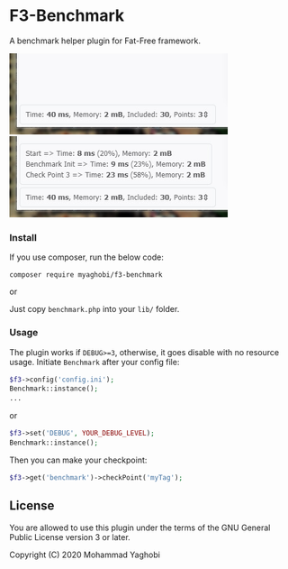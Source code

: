 # F3-Benchmark
 A benchmark helper plugin for Fat-Free framework.

![screenshot](screenshots/shot1.jpg?raw=true "F3 Benchmark Screentshot")
![screenshot-full](screenshots/shot2.jpg?raw=true "F3 Benchmark Screentshot Full")

### Install

If you use composer, run the below code:

```
composer require myaghobi/f3-benchmark
```
or

Just copy `benchmark.php` into your `lib/` folder.

### Usage

The plugin works if `DEBUG>=3`, otherwise, it goes disable with no resource usage.
Initiate `Benchmark` after your config file:

``` php
$f3->config('config.ini');
Benchmark::instance();
...
```
or
``` php
$f3->set('DEBUG', YOUR_DEBUG_LEVEL);
Benchmark::instance();
```
Then you can make your checkpoint:
``` php
$f3->get('benchmark')->checkPoint('myTag');
```
## License

You are allowed to use this plugin under the terms of the GNU General Public License version 3 or later.

Copyright (C) 2020 Mohammad Yaghobi
